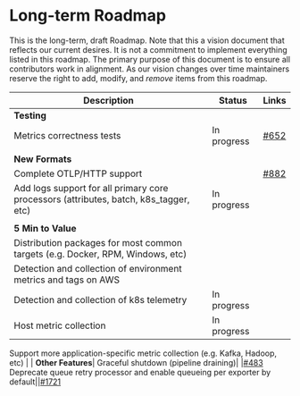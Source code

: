 # Long-term Roadmap

This is the long-term, draft Roadmap. Note that this a vision document that reflects our
current desires. It is not a commitment to implement everything listed in this roadmap.
The primary purpose of this document is to ensure all contributors work in alignment.
As our vision changes over time maintainers reserve the right to add, modify, and _remove_
items from this roadmap.

Description|Status|Links|
-----------|------|-----|
**Testing**|
Metrics correctness tests|In progress|[#652](https://github.com/open-telemetry/opentelemetry-collector/issues/652)
| |
**New Formats**|
Complete OTLP/HTTP support| |[#882](https://github.com/open-telemetry/opentelemetry-collector/issues/882)
Add logs support for all primary core processors (attributes, batch, k8s_tagger, etc)|In progress|
| |
**5 Min to Value**|
Distribution packages for most common targets (e.g. Docker, RPM, Windows, etc)|
Detection and collection of environment metrics and tags on AWS||
Detection and collection of k8s telemetry|In progress|
Host metric collection|In progress|
Support more application-specific metric collection (e.g. Kafka, Hadoop, etc)
| |
**Other Features**|
Graceful shutdown (pipeline draining)| |[#483](https://github.com/open-telemetry/opentelemetry-collector/issues/483)
Deprecate queue retry processor and enable queueing per exporter by default||[#1721](https://github.com/open-telemetry/opentelemetry-collector/issues/1721)